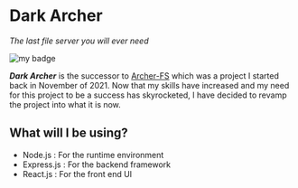 # Dark Archer
*The last file server you will ever need*

![my badge](https://badgen.net//badge/license/MIT/blue)

***Dark Archer*** is the successor to [Archer-FS](https://github.com/Retr05041/Archer-FS) which was a project I started back in November of 2021.
Now that my skills have increased and my need for this project to be a success has skyrocketed, I have decided to revamp the project into what it is now.

## What will I be using?
- Node.js : For the runtime environment
- Express.js : For the backend framework
- React.js : For the front end UI